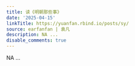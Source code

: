 ```yaml
---
title: 读《明朝那些事》
date: '2025-04-15'
linkTitle: https://yuanfan.rbind.io/posts/sy/
source: earfanfan | 袁凡
description: NA ...
disable_comments: true
---
```

NA ...